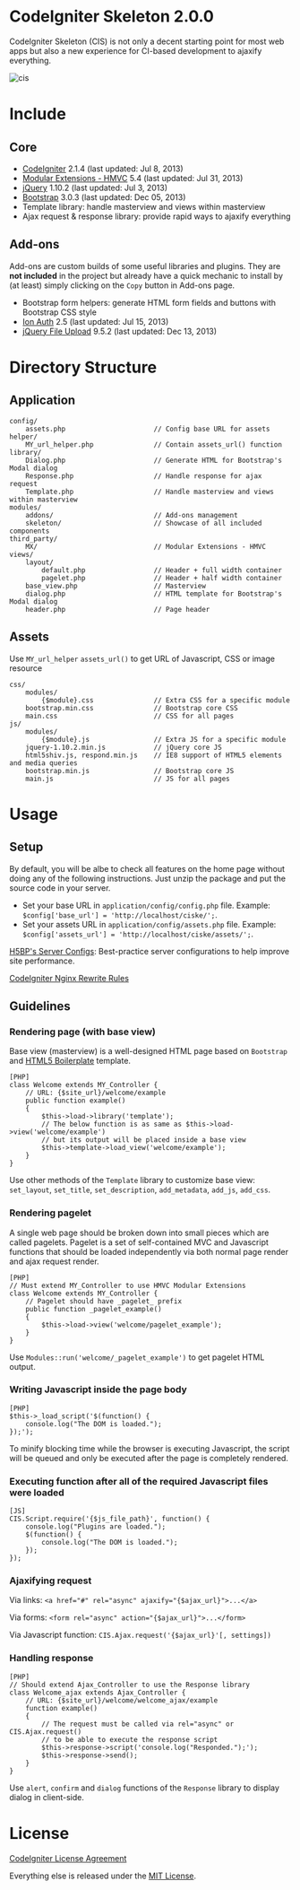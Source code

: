 CodeIgniter Skeleton 2.0.0
====================

CodeIgniter Skeleton (CIS) is not only a decent starting point for most web apps but also a new experience for CI-based development to ajaxify everything.

![cis](https://f.cloud.github.com/assets/4688035/1898027/7e70f520-7c08-11e3-93c7-71f4b5d8fa7c.png)

# Include

## Core

* [CodeIgniter](https://github.com/EllisLab/CodeIgniter) 2.1.4 (last updated: Jul 8, 2013)
* [Modular Extensions - HMVC](https://bitbucket.org/wiredesignz/codeigniter-modular-extensions-hmvc) 5.4 (last updated: Jul 31, 2013)
* [jQuery](https://github.com/jquery/jquery) 1.10.2 (last updated: Jul 3, 2013)
* [Bootstrap](https://github.com/twbs/bootstrap) 3.0.3 (last updated: Dec 05, 2013)
* Template library: handle masterview and views within masterview
* Ajax request & response library: provide rapid ways to ajaxify everything

## Add-ons

Add-ons are custom builds of some useful libraries and plugins. They are **not included** in the project but already have a quick mechanic to install by (at least) simply clicking on the `Copy` button in Add-ons page.

* Bootstrap form helpers: generate HTML form fields and buttons with Bootstrap CSS style
* [Ion Auth](https://github.com/benedmunds/CodeIgniter-Ion-Auth) 2.5 (last updated: Jul 15, 2013)
* [jQuery File Upload](https://github.com/blueimp/jQuery-File-Upload) 9.5.2 (last updated: Dec 13, 2013)

# Directory Structure

## Application

```
config/
    assets.php                      // Config base URL for assets
helper/
    MY_url_helper.php               // Contain assets_url() function
library/
    Dialog.php                      // Generate HTML for Bootstrap's Modal dialog
    Response.php                    // Handle response for ajax request
    Template.php                    // Handle masterview and views within masterview
modules/
    addons/                         // Add-ons management
    skeleton/                       // Showcase of all included components
third_party/
    MX/                             // Modular Extensions - HMVC
views/
    layout/
        default.php                 // Header + full width container
        pagelet.php                 // Header + half width container
    base_view.php                   // Masterview
    dialog.php                      // HTML template for Bootstrap's Modal dialog
    header.php                      // Page header
```

## Assets

Use `MY_url_helper` `assets_url()` to get URL of Javascript, CSS or image resource

```
css/
    modules/
        {$module}.css               // Extra CSS for a specific module
    bootstrap.min.css               // Bootstrap core CSS
    main.css                        // CSS for all pages
js/
    modules/
        {$module}.js                // Extra JS for a specific module
    jquery-1.10.2.min.js            // jQuery core JS
    html5shiv.js, respond.min.js    // IE8 support of HTML5 elements and media queries
    bootstrap.min.js                // Bootstrap core JS
    main.js                         // JS for all pages
```

# Usage

## Setup

By default, you will be albe to check all features on the home page without doing any of the following instructions. Just unzip the package and put the source code in your server.

* Set your base URL in `application/config/config.php` file. Example: `$config['base_url'] = 'http://localhost/ciske/';`.
* Set your assets URL in `application/config/assets.php` file. Example: `$config['assets_url'] = 'http://localhost/ciske/assets/';`.

[H5BP's Server Configs](https://github.com/h5bp/server-configs): Best-practice server configurations to help improve site performance.

[CodeIgniter Nginx Rewrite Rules](https://github.com/anvoz/CodeIgniter-Skeleton/wiki/CodeIgniter-Nginx-Rewrite-Rules)

## Guidelines

### Rendering page (with base view)

Base view (masterview) is a well-designed HTML page based on `Bootstrap` and [HTML5 Boilerplate](https://github.com/h5bp/html5-boilerplate) template.
```
[PHP]
class Welcome extends MY_Controller {
    // URL: {$site_url}/welcome/example
    public function example()
    {
        $this->load->library('template');
        // The below function is as same as $this->load->view('welcome/example')
        // but its output will be placed inside a base view
        $this->template->load_view('welcome/example');
    }
}
```
Use other methods of the `Template` library to customize base view: `set_layout`, `set_title`, `set_description`, `add_metadata`, `add_js`, `add_css`.

### Rendering pagelet

A single web page should be broken down into small pieces which are called pagelets. Pagelet is a set of self-contained MVC and Javascript functions that should be loaded independently via both normal page render and ajax request render.
```
[PHP]
// Must extend MY_Controller to use HMVC Modular Extensions
class Welcome extends MY_Controller {
    // Pagelet should have _pagelet_ prefix
    public function _pagelet_example()
    {
        $this->load->view('welcome/pagelet_example');
    }
}
```
Use `Modules::run('welcome/_pagelet_example')` to get pagelet HTML output.

### Writing Javascript inside the page body
```
[PHP]
$this->_load_script('$(function() {
    console.log("The DOM is loaded.");
});');
```
To minify blocking time while the browser is executing Javascript, the script will be queued and only be executed after the page is completely rendered.

### Executing function after all of the required Javascript files were loaded
```
[JS]
CIS.Script.require('{$js_file_path}', function() {
    console.log("Plugins are loaded.");
    $(function() {
        console.log("The DOM is loaded.");
    });
});
```

### Ajaxifying request
Via links: `<a href="#" rel="async" ajaxify="{$ajax_url}">...</a>`

Via forms: `<form rel="async" action="{$ajax_url}">...</form>`

Via Javascript function: `CIS.Ajax.request('{$ajax_url}'[, settings])`

### Handling response
```
[PHP]
// Should extend Ajax_Controller to use the Response library
class Welcome_ajax extends Ajax_Controller {
    // URL: {$site_url}/welcome/welcome_ajax/example
    function example()
    {
        // The request must be called via rel="async" or CIS.Ajax.request()
        // to be able to execute the response script
        $this->response->script('console.log("Responded.");');
        $this->response->send();
    }
}
```
Use `alert`, `confirm` and `dialog` functions of the `Response` library to display dialog in client-side.

# License

[CodeIgniter License Agreement](http://ellislab.com/codeigniter/user-guide/license.html)

Everything else is released under the [MIT License](http://opensource.org/licenses/MIT).